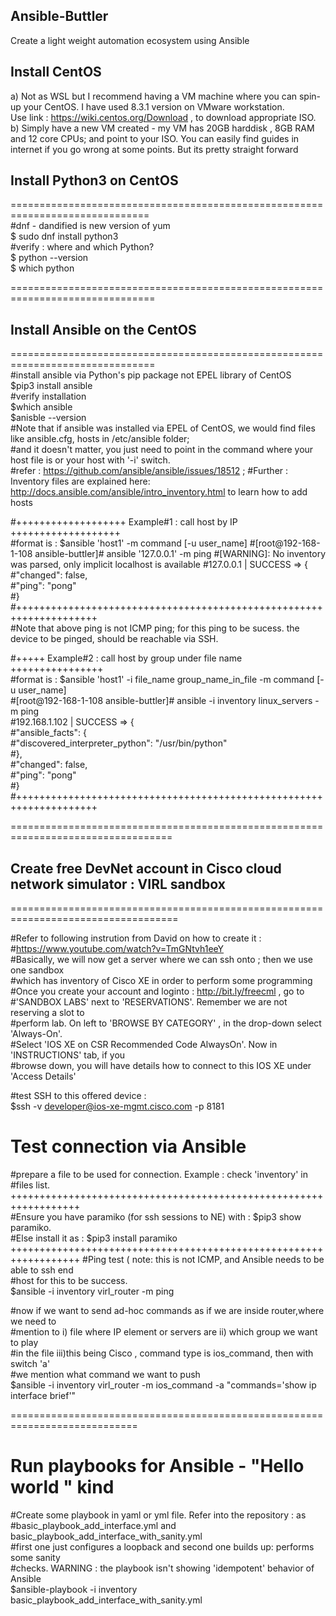## Ansible-Buttler
Create a light weight automation ecosystem using Ansible

## Install CentOS  
a) Not as WSL but I recommend having a VM machine where you can spin-up your CentOS. I have used 8.3.1 version on VMware workstation.  
Use link : https://wiki.centos.org/Download , to download appropriate ISO.  
b) Simply have a new VM created - my VM has 20GB harddisk , 8GB RAM and 12 core CPUs; and point to your ISO. You can easily find guides in internet if you go wrong at some points.
But its pretty straight forward

## Install Python3 on CentOS

==============================================================================    
#dnf - dandified is new version of yum  
$ sudo dnf install python3  
#verify : where and which Python?  
$ python --version  
$ which python  

===============================================================================

## Install Ansible on the CentOS  

===============================================================================  
#install ansible via Python's pip package not EPEL library of CentOS  
$pip3 install ansible  
#verify installation  
$which ansible  
$anisble --version  
#Note that if ansible was installed via EPEL of CentOS, we would find files like ansible.cfg, hosts in /etc/ansible folder;  
#and it doesn't matter, you just need to point in the command where your host file is or your host with '-i' switch.  
#refer : https://github.com/ansible/ansible/issues/18512 ; 
#Further : Inventory files are explained here: http://docs.ansible.com/ansible/intro_inventory.html to learn how to add hosts

#+++++++++++++++++++ Example#1 : call host by IP +++++++++++++++++++  
#format is :   $ansible 'host1' -m command [-u user_name]
#[root@192-168-1-108 ansible-buttler]# ansible  '127.0.0.1' -m ping
#[WARNING]: No inventory was parsed, only implicit localhost is available
#127.0.0.1 | SUCCESS => {
#"changed": false,  
#"ping": "pong"  
#}  
#++++++++++++++++++++++++++++++++++++++++++++++++++++++++++++++++++++     
#Note that above ping is not ICMP ping; for this ping to be sucess. the device to be pinged, should be reachable via SSH.  

#+++++ Example#2 : call host by group under file name ++++++++++++++++  
#format is :   $ansible 'host1' -i file_name group_name_in_file -m command [-u user_name]  
#[root@192-168-1-108 ansible-buttler]# ansible -i inventory linux_servers -m ping  
#192.168.1.102 | SUCCESS => {  
#"ansible_facts": {  
#"discovered_interpreter_python": "/usr/bin/python"  
#},  
#"changed": false,  
#"ping": "pong"  
#}  
#++++++++++++++++++++++++++++++++++++++++++++++++++++++++++++++++++++  

==================================================================================  

## Create free DevNet account in Cisco cloud network simulator : VIRL sandbox  

===================================================================================   

#Refer to following instrution from David on how to create it :  
#https://www.youtube.com/watch?v=TmGNtvh1eeY  
#Basically, we will now get a server where we can ssh onto ; then we use one sandbox     
#which has inventory of Cisco XE in order to perform some programming  
#Once you create your account and loginto : http://bit.ly/freecml , go to  
#'SANDBOX LABS' next to 'RESERVATIONS'. Remember we are not reserving a slot to  
#perform lab. On left to 'BROWSE BY CATEGORY' , in the drop-down select 'Always-On'.  
#Select 'IOS XE on CSR Recommended Code AlwaysOn'. Now in 'INSTRUCTIONS' tab, if you   
#browse down, you will have details how to connect to this IOS XE under 'Access Details'  

#test SSH to this offered device :  
$ssh -v developer@ios-xe-mgmt.cisco.com -p 8181  
# Test connection via Ansible
#prepare a file to be used for connection. Example : check 'inventory' in 
#files list.  
++++++++++++++++++++++++++++++++++++++++++++++++++++++++++++++++++  
#Ensure you have paramiko (for ssh sessions to NE) with : $pip3 show paramiko.    
#Else install it as : $pip3 install paramiko  
++++++++++++++++++++++++++++++++++++++++++++++++++++++++++++++++++
#Ping test ( note: this is not ICMP, and Ansible needs to be able to ssh end  
#host for this to be success.  
$ansible -i inventory virl_router -m ping  

#now if we want to send ad-hoc commands as if we are inside router,where we need to  
#mention to i) file where IP element or servers are ii) which group we want to play  
#in the file iii)this being Cisco , command type is ios_command, then with switch 'a'  
#we mention what command we want to push  
$ansible -i inventory virl_router -m ios_command -a "commands='show ip interface brief'"                                  

============================================================================  
# Run playbooks for Ansible - "Hello world " kind  
#Create some playbook in yaml or yml file. Refer into the repository : as  
#basic_playbook_add_interface.yml and basic_playbook_add_interface_with_sanity.yml  
#first one just configures a loopback and second one builds up: performs some sanity    
#checks. WARNING : the playbook isn't showing 'idempotent' behavior of Ansible  
$ansible-playbook -i inventory  basic_playbook_add_interface_with_sanity.yml  






